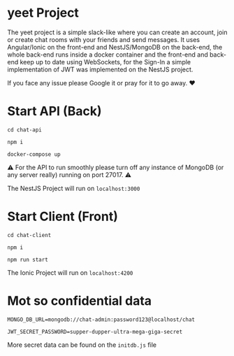 # yeet Project

The yeet project is a simple slack-like where you can create an account, join or create chat rooms with your friends and send messages.
It uses Angular/Ionic on the front-end and NestJS/MongoDB on the back-end, the whole back-end runs inside a docker container and the front-end and back-end keep up to date using WebSockets, for the Sign-In a simple implementation of JWT was implemented on the NestJS project.

If you face any issue please Google it or pray for it to go away. :hearts:

# Start API (Back)
`cd chat-api`

`npm i`

`docker-compose up`

:warning: For the API to run smoothly please turn off any instance of MongoDB (or any server really) running on port 27017. :warning:

The NestJS Project will run on `localhost:3000`

# Start Client (Front)
`cd chat-client`

`npm i`

`npm run start`

The Ionic Project will run on `localhost:4200`


# Mot so confidential data
`MONGO_DB_URL=mongodb://chat-admin:password123@localhost/chat`

`JWT_SECRET_PASSWORD=supper-dupper-ultra-mega-giga-secret`

More secret data can be found on the `initdb.js` file
